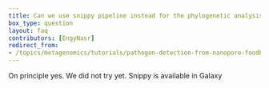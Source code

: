 ```yaml
---
title: Can we use snippy pipeline instead for the phylogenetic analysis?
box_type: question
layout: faq
contributors: [EngyNasr]
redirect_from:
- /topics/metagenomics/tutorials/pathogen-detection-from-nanopore-foodborne-data/faqs/variant_calling_quality
---
```


On principle yes. We did not try yet. Snippy is available in Galaxy
